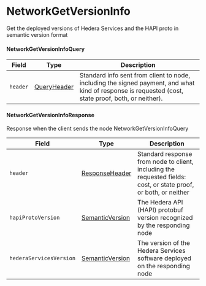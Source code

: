# NetworkGetVersionInfo

Get the deployed versions of Hedera Services and the HAPI proto in semantic version format

#### NetworkGetVersionInfoQuery

| Field    | Type                          | Description                                                                                                                                         |
| -------- | ----------------------------- | --------------------------------------------------------------------------------------------------------------------------------------------------- |
| `header` | [QueryHeader](queryheader.md) | Standard info sent from client to node, including the signed payment, and what kind of response is requested (cost, state proof, both, or neither). |

#### NetworkGetVersionInfoResponse

Response when the client sends the node NetworkGetVersionInfoQuery

| Field                   | Type                                                 | Description                                                                                                      |
| ----------------------- | ---------------------------------------------------- | ---------------------------------------------------------------------------------------------------------------- |
| `header`                | [ResponseHeader](responseheader.md)                  | Standard response from node to client, including the requested fields: cost, or state proof, or both, or neither |
| `hapiProtoVersion`      | [SemanticVersion](../basic-types/semanticversion.md) | The Hedera API (HAPI) protobuf version recognized by the responding node                                         |
| `hederaServicesVersion` | [SemanticVersion](../basic-types/semanticversion.md) | The version of the Hedera Services software deployed on the responding node                                      |
